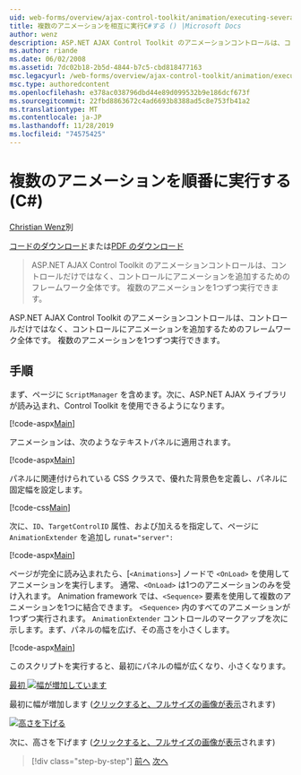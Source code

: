 ```yaml
---
uid: web-forms/overview/ajax-control-toolkit/animation/executing-several-animations-after-each-other-cs
title: 複数のアニメーションを相互に実行C#する () |Microsoft Docs
author: wenz
description: ASP.NET AJAX Control Toolkit のアニメーションコントロールは、コントロールだけではなく、コントロールにアニメーションを追加するためのフレームワーク全体です。 これにより、を実行できます...
ms.author: riande
ms.date: 06/02/2008
ms.assetid: 7dc02b18-2b5d-4844-b7c5-cbd818477163
msc.legacyurl: /web-forms/overview/ajax-control-toolkit/animation/executing-several-animations-after-each-other-cs
msc.type: authoredcontent
ms.openlocfilehash: e378ac038796dbd44e89d099532b9e186dcf673f
ms.sourcegitcommit: 22fbd8863672c4ad6693b8388ad5c8e753fb41a2
ms.translationtype: MT
ms.contentlocale: ja-JP
ms.lasthandoff: 11/28/2019
ms.locfileid: "74575425"
---
```

# <a name="executing-several-animations-after-each-other-c"></a>複数のアニメーションを順番に実行する (C#)

[Christian Wenz](https://github.com/wenz)別

[コードのダウンロード](https://download.microsoft.com/download/f/9/a/f9a26acd-8df4-4484-8a18-199e4598f411/Animation3.cs.zip)または[PDF のダウンロード](https://download.microsoft.com/download/6/7/1/6718d452-ff89-4d3f-a90e-c74ec2d636a3/animation3CS.pdf)

> ASP.NET AJAX Control Toolkit のアニメーションコントロールは、コントロールだけではなく、コントロールにアニメーションを追加するためのフレームワーク全体です。 複数のアニメーションを1つずつ実行できます。

ASP.NET AJAX Control Toolkit のアニメーションコントロールは、コントロールだけではなく、コントロールにアニメーションを追加するためのフレームワーク全体です。 複数のアニメーションを1つずつ実行できます。

## <a name="steps"></a>手順

まず、ページに `ScriptManager` を含めます。次に、ASP.NET AJAX ライブラリが読み込まれ、Control Toolkit を使用できるようになります。

[!code-aspx[Main](executing-several-animations-after-each-other-cs/samples/sample1.aspx)]

アニメーションは、次のようなテキストパネルに適用されます。

[!code-aspx[Main](executing-several-animations-after-each-other-cs/samples/sample2.aspx)]

パネルに関連付けられている CSS クラスで、優れた背景色を定義し、パネルに固定幅を設定します。

[!code-css[Main](executing-several-animations-after-each-other-cs/samples/sample3.css)]

次に、`ID`、`TargetControlID` 属性、および加えるを指定して、ページに `AnimationExtender` を追加し `runat="server":`

[!code-aspx[Main](executing-several-animations-after-each-other-cs/samples/sample4.aspx)]

ページが完全に読み込まれたら、[`<Animations>`] ノードで `<OnLoad>` を使用してアニメーションを実行します。 通常、`<OnLoad>` は1つのアニメーションのみを受け入れます。 Animation framework では、`<Sequence>` 要素を使用して複数のアニメーションを1つに結合できます。 `<Sequence>` 内のすべてのアニメーションが1つずつ実行されます。 `AnimationExtender` コントロールのマークアップを次に示します。まず、パネルの幅を広げ、その高さを小さくします。

[!code-aspx[Main](executing-several-animations-after-each-other-cs/samples/sample5.aspx)]

このスクリプトを実行すると、最初にパネルの幅が広くなり、小さくなります。

[最初 ![幅が増加しています](executing-several-animations-after-each-other-cs/_static/image2.png)](executing-several-animations-after-each-other-cs/_static/image1.png)

最初に幅が増加します ([クリックすると、フルサイズの画像が表示](executing-several-animations-after-each-other-cs/_static/image3.png)されます)

[![高さを下げる](executing-several-animations-after-each-other-cs/_static/image5.png)](executing-several-animations-after-each-other-cs/_static/image4.png)

次に、高さを下げます ([クリックすると、フルサイズの画像が表示](executing-several-animations-after-each-other-cs/_static/image6.png)されます)

> [!div class="step-by-step"]
> [前へ](executing-several-animations-at-the-same-time-cs.md)
> [次へ](animation-depending-on-a-condition-cs.md)
